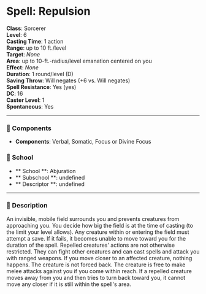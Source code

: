 
# Spell: Repulsion
**Class**: Sorcerer  
**Level**: 6  
**Casting Time**: 1 action  
**Range**: up to 10 ft./level  
**Target**: _None_  
**Area**: up to 10-ft.-radius/level emanation centered on you  
**Effect**: _None_  
**Duration**: 1 round/level (D)  
**Saving Throw**: Will negates (+6 vs. Will negates)  
**Spell Resistance**: Yes (yes)  
**DC**: 16  
**Caster Level**: 1  
**Spontaneous**: Yes

---

### 🔮 Components
- **Components**: Verbal, Somatic, Focus or Divine Focus

### 🏫 School
- ** School **: Abjuration
- ** Subschool **: undefined
- ** Descriptor **: undefined
---

### 📜 Description
An invisible, mobile field surrounds you and prevents creatures from approaching you. You decide how big the field is at the time of casting (to the limit your level allows). Any creature within or entering the field must attempt a save. If it fails, it becomes unable to move toward you for the duration of the spell. Repelled creatures' actions are not otherwise restricted. They can fight other creatures and can cast spells and attack you with ranged weapons. If you move closer to an affected creature, nothing happens. The creature is not forced back. The creature is free to make melee attacks against you if you come within reach. If a repelled creature moves away from you and then tries to turn back toward you, it cannot move any closer if it is still within the spell's area.
